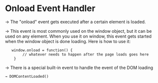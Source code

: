 # Onload Event Handler

→ The "onload" event gets executed after a certain element is loaded. 

→ This event is most commonly used on the window object, but it can be used on any element. When you use it on window, this event gets started when the window object is done loading. Here is how to use it:

```
   window.onload = function() {
        // whatever needs to happen after the page loads goes here
    }
```
  
→ There is a special built-in event to handle the event of the DOM loading
   
    → DOMContentLoaded()
    

